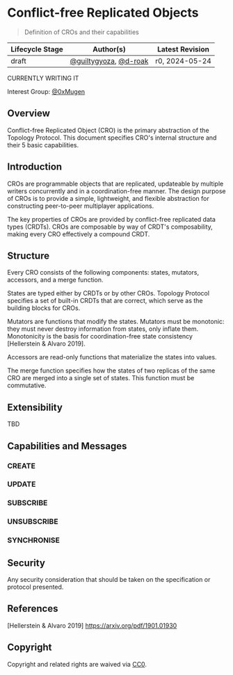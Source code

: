 # Conflict-free Replicated Objects

> Definition of CROs and their capabilities

| Lifecycle Stage | Author(s)                 | Latest Revision |
|-----------------|---------------------------|-----------------|
| draft           | [@guiltygyoza](https://github.com/guiltygyoza), [@d-roak](https://github.com/d-roak) | r0, 2024-05-24  |

CURRENTLY WRITING IT

Interest Group: [@0xMugen](https://github.com/0xMugen)

## Overview
Conflict-free Replicated Object (CRO) is the primary abstraction of the Topology Protocol. This document specifies CRO's internal structure and their 5 basic capabilities.

## Introduction
CROs are programmable objects that are replicated, updateable by multiple writers concurrently and in a coordination-free manner. The design purpose of CROs is to provide a simple, lightweight, and flexible abstraction for constructing peer-to-peer multiplayer applications.

The key properties of CROs are provided by conflict-free replicated data types (CRDTs). CROs are composable by way of CRDT's composability, making every CRO effectively a compound CRDT.

## Structure
Every CRO consists of the following components: states, mutators, accessors, and a merge function.

States are typed either by CRDTs or by other CROs. Topology Protocol specifies a set of built-in CRDTs that are correct, which serve as the building blocks for CROs.

Mutators are functions that modify the states. Mutators must be monotonic: they must never destroy information from states, only inflate them. Monotonicity is the basis for coordination-free state consistency [Hellerstein & Alvaro 2019].

Accessors are read-only functions that materialize the states into values.

The merge function specifies how the states of two replicas of the same CRO are merged into a single set of states. This function must be commutative.

## Extensibility
TBD

## Capabilities and Messages

### CREATE

### UPDATE

### SUBSCRIBE

### UNSUBSCRIBE

### SYNCHRONISE


## Security

Any security consideration that should be taken on the specification or protocol presented.

## References

[Hellerstein & Alvaro 2019] https://arxiv.org/pdf/1901.01930

## Copyright

Copyright and related rights are waived via [CC0](https://creativecommons.org/publicdomain/zero/1.0/).
